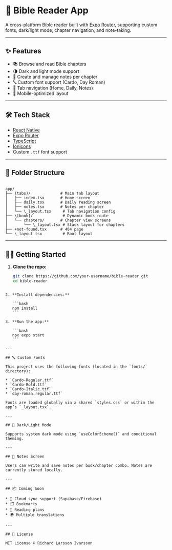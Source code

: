 # 📖 Bible Reader App

A cross-platform Bible reader built with [Expo Router](https://expo.github.io/router/), supporting custom fonts, dark/light mode, chapter navigation, and note-taking.

---

## ✨ Features

- 📚 Browse and read Bible chapters
- 🌗 Dark and light mode support
- 📝 Create and manage notes per chapter
- 🔤 Custom font support (Cardo, Day Roman)
- 🧭 Tab navigation (Home, Daily, Notes)
- 📱 Mobile-optimized layout

---

## 🛠️ Tech Stack

- [React Native](https://reactnative.dev/)
- [Expo Router](https://expo.github.io/router/)
- [TypeScript](https://www.typescriptlang.org/)
- [Ionicons](https://ionic.io/ionicons)
- Custom `.ttf` font support

---

## 📁 Folder Structure

```

app/
├── (tabs)/             # Main tab layout
│   ├── index.tsx       # Home screen
│   ├── daily.tsx       # Daily reading screen
│   ├── notes.tsx       # Notes per chapter
│   └── \_layout.tsx     # Tab navigation config
├── \[book]/             # Dynamic book route
│   └── chapters/       # Chapter view screens
│       └── \_layout.tsx # Stack layout for chapters
├── +not-found.tsx      # 404 page
└── \_layout.tsx         # Root layout

````

---

## 🧑‍💻 Getting Started

1. **Clone the repo:**

   ```bash
   git clone https://github.com/your-username/bible-reader.git
   cd bible-reader
````

2. **Install dependencies:**

   ```bash
   npm install
   ```

3. **Run the app:**

   ```bash
   npx expo start
   ```

---

## 🔤 Custom Fonts

This project uses the following fonts (located in the `fonts/` directory):

* `Cardo-Regular.ttf`
* `Cardo-Bold.ttf`
* `Cardo-Italic.ttf`
* `day-roman.regular.ttf`

Fonts are loaded globally via a shared `styles.css` or within the app’s `_layout.tsx`.

---

## 🌙 Dark/Light Mode

Supports system dark mode using `useColorScheme()` and conditional theming.

---

## 📌 Notes Screen

Users can write and save notes per book/chapter combo. Notes are currently stored locally.

---

## 📦 Coming Soon

* 🔄 Cloud sync support (Supabase/Firebase)
* 🗂 Bookmarks
* 📖 Reading plans
* 🌍 Multiple translations

---

## 🪪 License

MIT License © Richard Larsson Ivarsson

